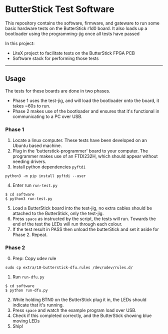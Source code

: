# ButterStick Test Software

This repository contains the software, firmware, and gateware to run some basic hardware tests on the ButterStick r1d0 board. It also loads up a bootloader using the programming-jig once all tests have passed

In this project:
- LiteX project to facilitate tests on the ButterStick FPGA PCB
- Software stack for performing those tests

---

## Usage ##

The tests for these boards are done in two phases. 
- Phase 1 uses the test-jig, and will load the bootloader onto the board, it takes ~60s to run.
- Phase 2 makes use of the bootloader and ensures that it's functional in communicating to a PC over USB.

### Phase 1
1. Locate a linux computer. These tests have been developed on an Ubuntu based machine.
2. Plug in the 'butterstick-programmer' board to your computer. The programmer makes use of an FTDI232H, which should appear without needing drivers.
3. Install python dependencies `pyftdi`
```
python3 -m pip install pyftdi --user
```
4. Enter run `run-test.py`
```
$ cd software
$ python3 run-test.py
```
5. Load a ButterStick board into the test-jig, no extra cables should be attached to the ButterStick, only the test-jig.
6. Press `space` as instructed by the script, the tests will run. Towards the end of the test the LEDs will run through each colour.
7. If the test result in PASS then unload the butterStick and set it aside for Phase 2. Repeat.

### Phase 2

0. Prep: Copy udev rule
```
sudo cp extra/10-butterstick-dfu.rules /dev/udev/rules.d/
```

1. Run `run-dfu.py`
```
$ cd software
$ python run-dfu.py
```
2. While holding BTN0 on the ButterStick plug it in, the LEDs should indicate that it's running.
3. Press `space` and watch the example program load over USB.
4. Check if this completed correctly, and the ButterStick showing blue moving LEDs
5. Ship!